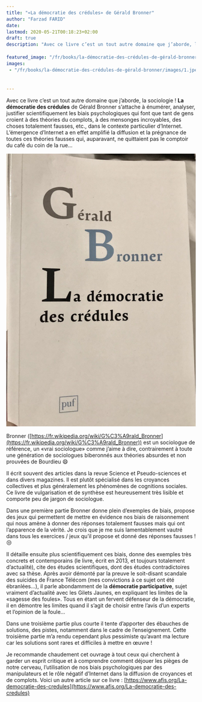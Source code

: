 ```yaml
---
title: "«La démocratie des crédules» de Gérald Bronner"
author: "Farzad FARID"
date: 
lastmod: 2020-05-21T00:18:23+02:00
draft: true
description: "Avec ce livre c’est un tout autre domaine que j’aborde, la sociologie ! La démocratie des crédules de Gérald Bronner s’attache à énumérer…"

featured_image: "/fr/books/la-démocratie-des-crédules-de-gérald-bronner/images/1.jpeg" 
images:
 - "/fr/books/la-démocratie-des-crédules-de-gérald-bronner/images/1.jpeg"


---
```


Avec ce livre c’est un tout autre domaine que j’aborde, la sociologie ! **La démocratie des crédules** de Gérald Bronner s’attache à énumérer, analyser, justifier scientifiquement les biais psychologiques qui font que tant de gens croient à des théories du complots, à des mensonges incroyables, des choses totalement fausses, etc., dans le contexte particulier d’Internet. L’émergence d’Internet a en effet amplifié la diffusion et la prégnance de toutes ces théories fausses qui, auparavant, ne quittaient pas le comptoir du café du coin de la rue…




![image](images/1.jpeg#layoutTextWidth)



Bronner ([https://fr.wikipedia.org/wiki/G%C3%A9rald_Bronner](https://fr.wikipedia.org/wiki/G%C3%A9rald_Bronner)) est un sociologue de référence, un «vrai sociologue» comme j’aime à dire, contrairement à toute une génération de sociologues biberonnés aux théories absurdes et non prouvées de Bourdieu 😄

Il écrit souvent des articles dans la revue Science et Pseudo-sciences et dans divers magazines. Il est plutôt spécialisé dans les croyances collectives et plus généralement les phénomènes de cognitions sociales. Ce livre de vulgarisation et de synthèse est heureusement très lisible et comporte peu de jargon de sociologue.

Dans une première partie Bronner donne plein d’exemples de biais, propose des jeux qui permettent de mettre en évidence nos biais de raisonnement qui nous amène à donner des réponses totalement fausses mais qui ont l’apparence de la vérité. Je crois que je me suis lamentablement vautré dans tous les exercices / jeux qu’il propose et donné des réponses fausses ! 😒

Il détaille ensuite plus scientifiquement ces biais, donne des exemples très concrets et contemporains (le livre, écrit en 2013, et toujours totalement d’actualité), cite des études scientifiques, dont des études contradictoires avec sa thèse. Après avoir démonté par la preuve le soit-disant scandale des suicides de France Télécom (mes convictions à ce sujet ont été ébranlées…), il parle abondamment de la **démocratie participative**, sujet vraiment d’actualité avec les Gilets Jaunes, en expliquant les limites de la «sagesse des foules». Tous en étant un fervent défenseur de la démocratie, il en démontre les limites quand il s’agit de choisir entre l’avis d’un experts et l’opinion de la foule…

Dans une troisième partie plus courte il tente d’apporter des ébauches de solutions, des pistes, notamment dans le cadre de l’enseignement. Cette troisième partie m’a rendu cependant plus pessimiste qu’avant ma lecture car les solutions sont rares et difficiles à mettre en œuvre !

Je recommande chaudement cet ouvrage à tout ceux qui cherchent à garder un esprit critique et à comprendre comment déjouer les pièges de notre cerveau, l’utilisation de nos biais psychologiques par des manipulateurs et le rôle négatif d’Internet dans la diffusion de croyances et de complots. Voici un autre article sur ce livre : [https://www.afis.org/La-democratie-des-credules](https://www.afis.org/La-democratie-des-credules)
